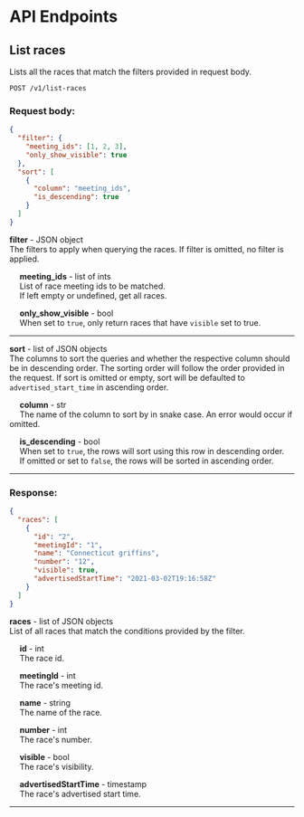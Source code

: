 # API Endpoints

## List races

Lists all the races that match the filters provided in request body.

`POST /v1/list-races`

### Request body:

```json
{
  "filter": {
    "meeting_ids": [1, 2, 3],
    "only_show_visible": true
  },
  "sort": [
    {
      "column": "meeting_ids",
      "is_descending": true
    }
  ]
}
```

**filter** - JSON object  
The filters to apply when querying the races. If filter is omitted, no filter is applied.

&emsp; **meeting_ids** - list of ints  
&emsp; List of race meeting ids to be matched.  
&emsp; If left empty or undefined, get all races.

&emsp; **only_show_visible** - bool  
&emsp; When set to `true`, only return races that have `visible` set to true.

---

**sort** - list of JSON objects  
The columns to sort the queries and whether the respective column should be in descending order. The sorting order will follow the order provided in the request. If sort is omitted or empty, sort will be defaulted to `advertised_start_time` in ascending order.

&emsp; **column** - str  
&emsp; The name of the column to sort by in snake case. An error would occur if omitted.

&emsp; **is_descending** - bool  
&emsp; When set to `true`, the rows will sort using this row in descending order.  
&emsp; If omitted or set to `false`, the rows will be sorted in ascending order.

---

### Response:

```json
{
  "races": [
    {
      "id": "2",
      "meetingId": "1",
      "name": "Connecticut griffins",
      "number": "12",
      "visible": true,
      "advertisedStartTime": "2021-03-02T19:16:58Z"
    }
  ]
}
```

**races** - list of JSON objects  
List of all races that match the conditions provided by the filter.

&emsp; **id** - int  
&emsp; The race id.

&emsp; **meetingId** - int  
&emsp; The race's meeting id.

&emsp; **name** - string  
&emsp; The name of the race.

&emsp; **number** - int  
&emsp; The race's number.

&emsp; **visible** - bool  
&emsp; The race's visibility.

&emsp; **advertisedStartTime** - timestamp  
&emsp; The race's advertised start time.

---
